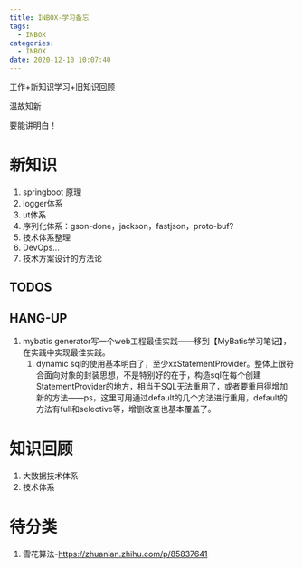 ```yaml
---
title: INBOX-学习备忘
tags:
  - INBOX
categories:
  - INBOX
date: 2020-12-10 10:07:40
---
```




工作+新知识学习+旧知识回顾

温故知新

要能讲明白！



# 新知识

1. springboot 原理
2. logger体系
3. ut体系
4. 序列化体系：gson-done，jackson，fastjson，proto-buf?
5. 技术体系整理
6. DevOps...
7. 技术方案设计的方法论



## TODOS





## HANG-UP

1. mybatis generator写一个web工程最佳实践——移到【MyBatis学习笔记】，在实践中实现最佳实践。
   1. dynamic sql的使用基本明白了，至少xxStatementProvider。整体上很符合面向对象的封装思想，不是特别好的在于，构造sql在每个创建StatementProvider的地方，相当于SQL无法重用了，或者要重用得增加新的方法——ps，这里可用通过default的几个方法进行重用，default的方法有full和selective等，增删改查也基本覆盖了。





# 知识回顾

1. 大数据技术体系
2. 技术体系





# 待分类

1. 雪花算法-https://zhuanlan.zhihu.com/p/85837641

